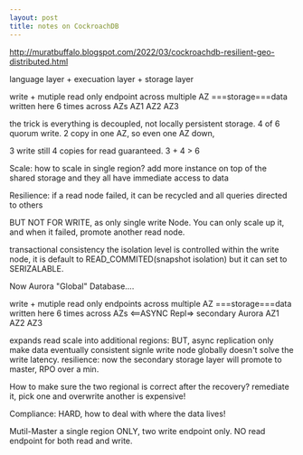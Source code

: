 ```yaml
---
layout: post
title: notes on CockroachDB
---
```


http://muratbuffalo.blogspot.com/2022/03/cockroachdb-resilient-geo-distributed.html


language layer + execuation layer + storage layer


write + mutiple read only endpoint across multiple AZ
===storage===data written here 6 times across AZs
AZ1  AZ2  AZ3


the trick is everything is decoupled, not locally persistent storage.
4 of 6 quorum write. 2 copy in one AZ, so even one AZ down, 

3 write still 4 copies for read guaranteed. 3 + 4 > 6


Scale: how to scale in single region?
add more instance on top of the shared storage and they all have immediate access to data

Resilience: if a read node failed, it can be recycled and all queries directed to others

BUT NOT FOR WRITE, as only single write Node. 
You can only scale up it, and when it failed, promote another read node.

transactional consistency
the isolation level is controlled within the write node,
it is default to READ_COMMITED(snapshot isolation) but it can set to SERIZALABLE.

 
 Now Aurora "Global" Database....

 write + mutiple read only endpoints across multiple AZ
===storage===data written here 6 times across AZs         <==ASYNC Repl=> secondary Aurora
AZ1  AZ2  AZ3

expands read scale into additional regions:
BUT, async replication only make data eventually consistent
signle write node globally doesn't solve the write latency.
resilience: now the secondary storage layer will promote to master, RPO over a min.

How to make sure the two regional is correct after the recovery? remediate it, pick one and overwrite another is expensive!

Compliance: HARD, how to deal with where the data lives!


Mutil-Master
a single region ONLY, two write endpoint only. NO read endpoint for both read and write.


